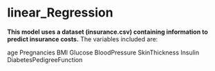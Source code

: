 # linear_Regression

**This model uses a dataset (insurance.csv) containing information to predict insurance costs.** 
The variables included are:

 age
 Pregnancies
 BMI
 Glucose
 BloodPressure
 SkinThickness 
 Insulin 
 DiabetesPedigreeFunction
